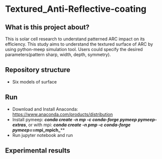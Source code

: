 # Textured_Anti-Reflective-coating

## What is this project about?
This is solar cell research to understand patterned ARC impact on its efficiency. This study aims to understand the textured surface of ARC by using python-meep simulation tool. Users could specify the desired parameters(pattern sharp, width, depth, symmetry).

## Repository structure
- Six models of surface

## Run
- Download and Install Anaconda: https://www.anaconda.com/products/distribution
- Install pymeep: ***conda create -n mp -c conda-forge pymeep pymeep-extras***, or with mpi: ***conda create -n pmp -c conda-forge pymeep=*=mpi_mpich_****
- Run jupyter notebook and run

## Experimental results
